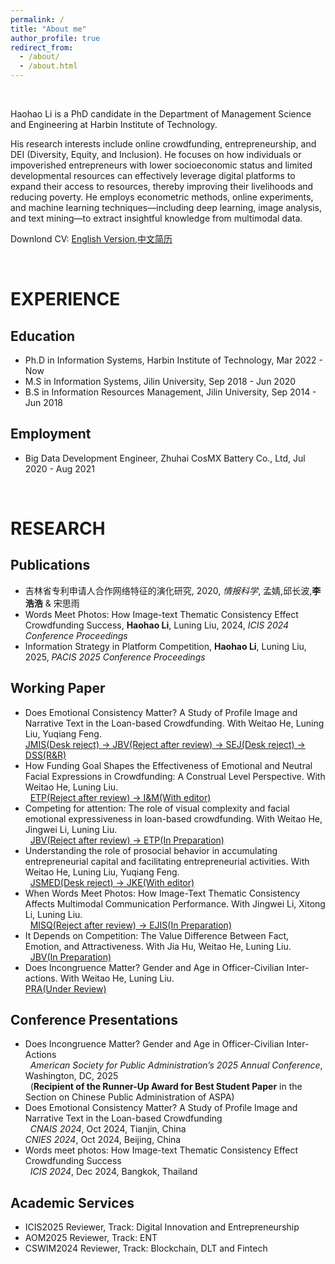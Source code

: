 ```yaml
---
permalink: /
title: "About me"
author_profile: true
redirect_from:
  - /about/
  - /about.html
---
```


<br> 

Haohao Li is a PhD candidate in the Department of Management Science and Engineering at Harbin Institute of Technology.    

His research interests include online crowdfunding, entrepreneurship, and DEI (Diversity, Equity, and Inclusion). He focuses on how individuals or impoverished entrepreneurs with lower socioeconomic status and limited developmental resources can effectively leverage digital platforms to expand their access to resources, thereby improving their livelihoods and reducing poverty. He employs econometric methods, online experiments, and machine learning techniques—including deep learning, image analysis, and text mining—to extract insightful knowledge from multimodal data.  

Downlond CV: [English Version](https://k00.fr/kyb7yaat),[中文简历](https://k00.fr/wrqfr4lz)  

<br> 

EXPERIENCE
======

Education
------
- Ph.D in Information Systems, Harbin Institute of Technology, Mar 2022 - Now  
- M.S in Information Systems, Jilin University, Sep 2018 - Jun 2020  
- B.S in Information Resources Management, Jilin University, Sep 2014 - Jun 2018

Employment
------
- Big Data Development Engineer, Zhuhai CosMX Battery Co., Ltd, Jul 2020 - Aug 2021  

<br> 

RESEARCH
======

Publications
------
- 吉林省专利申请人合作网络特征的演化研究, 2020, _情报科学_, 孟婧,邱长波,**李浩浩** & 宋思雨
- Words Meet Photos: How Image-text Thematic Consistency Effect Crowdfunding Success, **Haohao Li**, Luning Liu, 2024, _ICIS 2024 Conference Proceedings_
- Information Strategy in Platform Competition, **Haohao Li**, Luning Liu, 2025, _PACIS 2025 Conference Proceedings_    

Working Paper
------
- Does Emotional Consistency Matter?  A Study of Profile Image and Narrative Text in the Loan-based Crowdfunding. With Weitao He, Luning Liu, Yuqiang Feng.<br>
  <u>JMIS(Desk reject) -> JBV(Reject after review) -> SEJ(Desk reject) -> DSS(R&R)</u>  
- How Funding Goal Shapes the Effectiveness of Emotional and Neutral Facial Expressions in Crowdfunding: A Construal Level Perspective. With Weitao He, Luning Liu.<br>  
  <u>ETP(Reject after review) -> I&M(With editor)</u>  
- Competing for attention: The role of visual complexity and facial emotional expressiveness in loan-based crowdfunding. With Weitao He, Jingwei Li, Luning Liu.<br>  
  <u>JBV(Reject after review) -> ETP(In Preparation)</u>
- Understanding the role of prosocial behavior in accumulating entrepreneurial capital and facilitating entrepreneurial activities. With Weitao He, Luning Liu, Yuqiang Feng.<br>  
  <u>JSMED(Desk reject) -> JKE(With editor)</u>  
- When Words Meet Photos: How Image-Text Thematic Consistency Affects Multimodal Communication Performance. With Jingwei Li, Xitong Li, Luning Liu.<br>  
  <u>MISQ(Reject after review) -> EJIS(In Preparation)</u>  
- It Depends on Competition: The Value Difference Between Fact, Emotion, and Attractiveness. With Jia Hu, Weitao He, Luning Liu.<br>  
  <u>JBV(In Preparation)</u>
- Does Incongruence Matter? Gender and Age in Officer-Civilian Inter-actions. With Weitao He, Luning Liu.<br>
  <u>PRA(Under Review)</u>

Conference Presentations
------
- Does Incongruence Matter? Gender and Age in Officer-Civilian Inter-Actions <br> 
  _American Society for Public Administration’s 2025 Annual Conference_, Washington, DC, 2025<br>  
  (**Recipient of the Runner-Up Award for Best Student Paper** in the Section on Chinese Public Administration of ASPA)    
- Does Emotional Consistency Matter? A Study of Profile Image and Narrative Text in the Loan-based Crowdfunding <br>  
  _CNAIS 2024_, Oct 2024, Tianjin, China<br>
  _CNIES 2024_, Oct 2024, Beijing, China
- Words meet photos:  How Image-text Thematic Consistency Effect Crowdfunding Success<br>  
  _ICIS 2024_, Dec 2024, Bangkok, Thailand  

Academic Services 
------
- ICIS2025 Reviewer, Track: Digital Innovation and Entrepreneurship 
- AOM2025 Reviewer, Track: ENT  
- CSWIM2024 Reviewer, Track: Blockchain, DLT and Fintech

